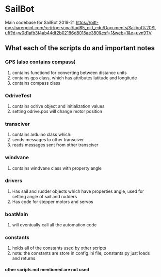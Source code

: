 # SailBot
Main codebase for SailBot 2019-21
https://pitt-my.sharepoint.com/:o:/r/personal/tad85_pitt_edu/Documents/Sailbot%20Stuff?d=w0d1afb3f4ab44df2b02186d8015ae380&csf=1&web=1&e=uvn9TV

## What each of the scripts do and important notes

### GPS (also contains compass)
1. contains functiond for converting between distance units
2. contains gps class, which has attributes latitude and longitude
3. contains compass class

### OdriveTest
1. contains odrive object and initialization values
2. setting odrive.pos will change motor position

### transciver
1. contains arduino class which:
2. sends messages to other transciver
3. reads messages sent from other transciver

### windvane
1. contains windvane class with property angle

### drivers
1. Has sail and rudder objects which have properties angle, used for setting angle of sail and rudders
2. Has code for stepper motors and servos

### boatMain
1. will eventually call all the automation code

### constants
1. holds all of the constants used by other scripts
2. note: the constants are store in config.ini file, constants.py just loads and returns 

#### other scripts not mentioned are not used
